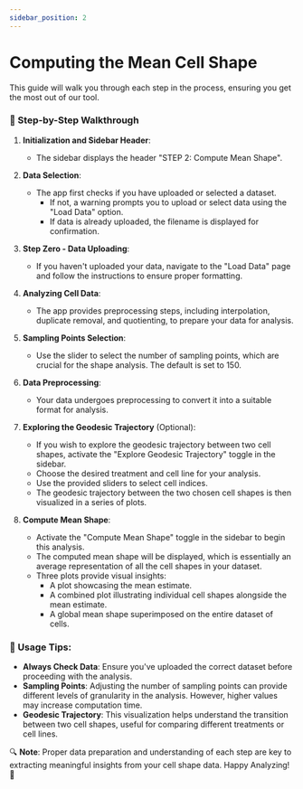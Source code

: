 ```yaml
---
sidebar_position: 2
---
```


# Computing the Mean Cell Shape

This guide will walk you through each step in the process, ensuring you get the most out of our tool.

### 📜 Step-by-Step Walkthrough

1. **Initialization and Sidebar Header**:
   - The sidebar displays the header "STEP 2: Compute Mean Shape".

2. **Data Selection**:
   - The app first checks if you have uploaded or selected a dataset.
     - If not, a warning prompts you to upload or select data using the "Load Data" option.
     - If data is already uploaded, the filename is displayed for confirmation.

3. **Step Zero - Data Uploading**:
   - If you haven't uploaded your data, navigate to the "Load Data" page and follow the instructions to ensure proper formatting.

4. **Analyzing Cell Data**:
   - The app provides preprocessing steps, including interpolation, duplicate removal, and quotienting, to prepare your data for analysis.

5. **Sampling Points Selection**:
   - Use the slider to select the number of sampling points, which are crucial for the shape analysis. The default is set to 150.

6. **Data Preprocessing**:
   - Your data undergoes preprocessing to convert it into a suitable format for analysis.

7. **Exploring the Geodesic Trajectory** (Optional):
   - If you wish to explore the geodesic trajectory between two cell shapes, activate the "Explore Geodesic Trajectory" toggle in the sidebar.
   - Choose the desired treatment and cell line for your analysis.
   - Use the provided sliders to select cell indices.
   - The geodesic trajectory between the two chosen cell shapes is then visualized in a series of plots.

8. **Compute Mean Shape**:
   - Activate the "Compute Mean Shape" toggle in the sidebar to begin this analysis.
   - The computed mean shape will be displayed, which is essentially an average representation of all the cell shapes in your dataset.
   - Three plots provide visual insights:
     - A plot showcasing the mean estimate.
     - A combined plot illustrating individual cell shapes alongside the mean estimate.
     - A global mean shape superimposed on the entire dataset of cells.

### 🚀 Usage Tips:

- **Always Check Data**: Ensure you've uploaded the correct dataset before proceeding with the analysis.
- **Sampling Points**: Adjusting the number of sampling points can provide different levels of granularity in the analysis. However, higher values may increase computation time.
- **Geodesic Trajectory**: This visualization helps understand the transition between two cell shapes, useful for comparing different treatments or cell lines.

🔍 **Note**: Proper data preparation and understanding of each step are key to extracting meaningful insights from your cell shape data. Happy Analyzing! 🎉
